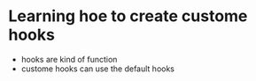 # Learning hoe to create custome hooks

- hooks are kind of function
- custome hooks can use the default hooks
